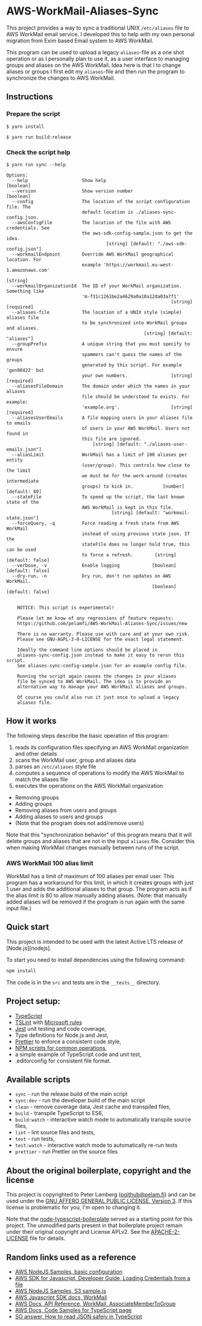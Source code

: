 # AWS-WorkMail-Aliases-Sync

This project provides a way to sync a traditional UNIX `/etc/aliases` file
to AWS WorkMail email service. I developed this to help with my own personal
migration from Exim based Email system to AWS WorkMail.

This program can be used to upload a legacy `aliases`-file as a one
shot operation or as I personally plan to use it, as a user interface
to managing groups and aliases on the AWS WorkMail. Idea here is that
I to change aliases or groups I first edit my `aliases`-file and then
run the program to synchronize the changes to AWS WorkMail.

## Instructions

### Prepare the script

    $ yarn install

    $ yarn run build:release

### Check the script help

```shell
$ yarn run sync --help
```

```
Options:
  --help                    Show help                                  [boolean]
  --version                 Show version number                        [boolean]
  --config                  The location of the script configuration file. The
                            default location is ./aliases-sync-config.json.
  --awsConfigFile           The location of the file with AWS credentials. See
                            the aws-sdk-config-sample.json to get the idea.
                                     [string] [default: "./aws-sdk-config.json"]
  --workmailEndpoint        Override AWS WorkMail geographical location. For
                            example 'https://workmail.eu-west-1.amazonaws.com'
                                                                        [string]
  --workmailOrganizationId  The ID of your WorkMail organization. Something like
                            'm-f31c1261be2a4629a0a18a12da03a7f1'
                                                             [string] [required]
  --aliases-file            The location of a UNIX style (simple) aliases file
                            to be synchronized into WorkMail groups and aliases.
                                                   [string] [default: "aliases"]
  --groupPrefix             A unique string that you must specify to ensure
                            spammers can't quess the names of the groups
                            generated by this script. For example 'gen98422' but
                            your own numbers.                [string] [required]
  --aliasesFileDomain       The domain under which the names in your aliases
                            file should be understood to exists. For example:
                            'example.org'.                   [string] [required]
  --aliasesUserEmails       A file mapping users in your aliases file to emails
                            of users in your AWS WorkMail. Users not found in
                            this file are ignored.
                                [string] [default: "./aliases-user-emails.json"]
  --aliasLimit              WorkMail has a limit of 100 aliases per entity
                            (user/group). This controls how close to the limit
                            we must be for the work-around (creates intermediate
                            groups) to kick in.           [number] [default: 80]
  --stateFile               To speed up the script, the last known state of the
                            AWS WorkMail is kept in this file.
                                       [string] [default: "workmail-state.json"]
  --forceQuery, -q          Force reading a fresh state from AWS WorkMail
                            instead of using previous state json. If the
                            stateFile does no longer hold true, this can be used
                            to force a refresh.        [string] [default: false]
  --verbose, -v             Enable logging            [boolean] [default: false]
  --dry-run, -n             Dry run, don't run updates on AWS WorkMail.
                                                      [boolean] [default: false]


    NOTICE: This script is experimental!

    Please let me know of any regressions of feature reguests:
    https://github.com/pelamfi/AWS-WorkMail-Aliases-Sync/issues/new

    There is no warranty. Please use with care and at your own risk.
    Please see GNU-AGPL-3-0-LICENSE for the exact legal statement.

    Ideally the command line options should be placed in
    aliases-sync-config.json instead to make it easy to rerun this script.
    See aliases-sync-config-sample.json for an example config file.

    Running the script again causes the changes in your aliases
    file be synced to AWS WorkMail. The idea is to provide an
    alternative way to manage your AWS WorkMail aliases and groups.

    Of course you could also run it just once to upload a legacy
    aliases file.

```

## How it works

The following steps describe the basic operation of this program:

1. reads its configuration files specifying an AWS WorkMail organization and other details
2. scans the WorkMail user, group and aliases data
3. parses an `/etc/aliases` style file
4. computes a sequence of operations to modify the AWS WorkMail to match the aliases file
5. executes the operations on the AWS WorkMail organization

- Removing groups
- Adding groups
- Removing aliases from users and groups
- Adding aliases to users and groups
- (Note that the program does not add/remove users)

Note that this "synchronization behavior" of this program means that
it will delete groups and aliases that are not in the input `aliases`
file. Consider this when making WorkMail changes manually between
runs of the script.

### AWS WorkMail 100 alias limit

WorkMail has a limit of maximum of 100 aliases per email user.
This program has a workaround for this limit, in which it creates
groups with just 1 user and adds the additional aliases to that group.
The program acts as if the alias limit is 80 to allow manually adding
aliases. (Note: that manually added aliases will be removed if the program
is run again with the same input file.)

## Quick start

This project is intended to be used with the latest Active LTS release of [Node.js][nodejs].

To start you need to install dependencies using the following command:

```sh
npm install
```

The code is in the `src` and tests are in the `__tests__` directory.

## Project setup:

- [TypeScript](https://www.typescriptlang.org/)
- [TSLint](https://www.npmjs.com/package/tslint) with [Microsoft rules](https://github.com/Microsoft/tslint-microsoft-contrib)
- [Jest](https://jestjs.io/) unit testing and code coverage,
- Type definitions for Node.js and Jest,
- [Prettier](https://prettier.io/) to enforce a consistent code style,
- [NPM scripts for common operations](#available-scripts),
- a simple example of TypeScript code and unit test,
- .editorconfig for consistent file format.

## Available scripts

- `sync` - run the release build of the main script
- `sync:dev` - run the developer build of the main script
- `clean` - remove coverage data, Jest cache and transpiled files,
- `build` - transpile TypeScript to ES6,
- `build:watch` - interactive watch mode to automatically transpile source files,
- `lint` - lint source files and tests,
- `test` - run tests,
- `test:watch` - interactive watch mode to automatically re-run tests
- `prettier` - run Prettier on the source files

## About the original boilerplate, copyright and the license

This project is copyrighted to Peter Lamberg (pgithub@pelam.fi)
and can be used under the [GNU AFFERO GENERAL PUBLIC LICENSE, Version 3](GNU-AGPL-3-0-LICENSE).
If this license is problematic for you, I'm open to changing it.

Note that the [node-typescript-boilerplate](https://github.com/jsynowiec/node-typescript-boilerplate) served
as a starting point for this project. The unmodified parts present in that boilerplate project
remain under their original copyright and License APLv2. See the [APACHE-2-LICENSE](https://github.com/jsynowiec/node-typescript-boilerplate/blob/master/LICENSE) file for details.

## Random links used as a reference

- [AWS NodeJS Samples, basic configuration](https://github.com/aws-samples/aws-nodejs-sample#basic-configuration)
- [AWS SDK for Javascript, Developer Guide, Loading Credentials from a file](https://docs.aws.amazon.com/sdk-for-javascript/v2/developer-guide/loading-node-credentials-json-file.html)
- [AWS NodeJS Samples, S3 sample.js](https://github.com/aws-samples/aws-nodejs-sample/blob/master/sample.js)
- [AWS Javascript SDK docs, WorkMail](https://docs.aws.amazon.com/AWSJavaScriptSDK/latest/AWS/WorkMail.html)
- [AWS Docs, API Reference, WorkMail, AssociateMemberToGroup](https://docs.aws.amazon.com/workmail/latest/APIReference/API_AssociateMemberToGroup.html)
- [AWS Docs, Code Samples for TypeScript page](https://docs.aws.amazon.com/code-samples/latest/catalog/code-catalog-typescript.html)
- [SO answer, How to read JSON safely in TypeScript](https://stackoverflow.com/a/52591988/1148030)
